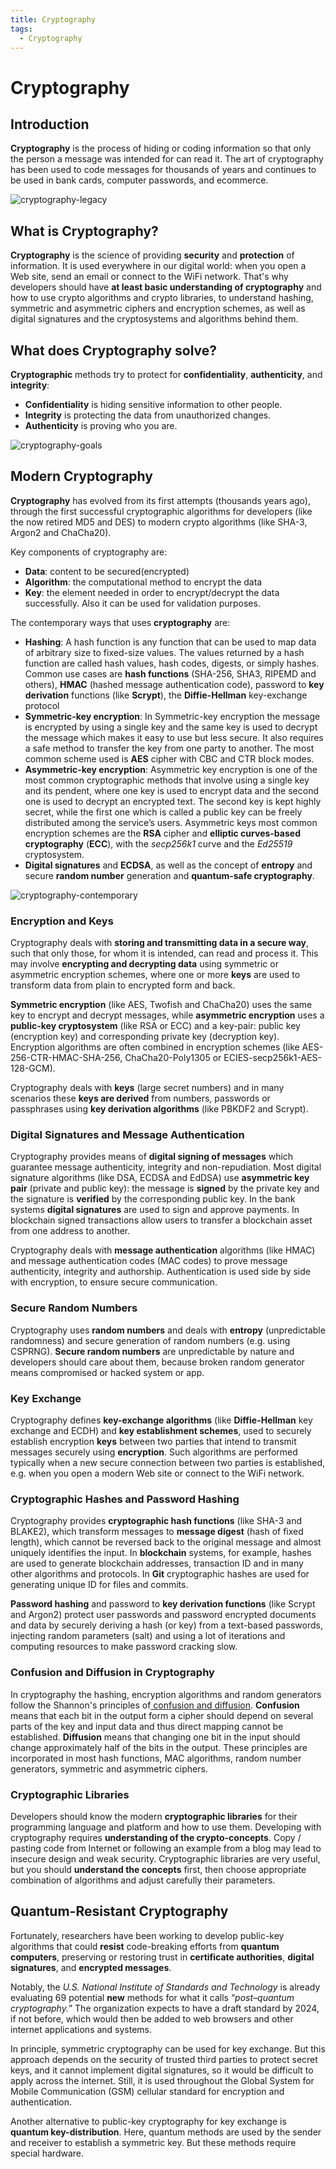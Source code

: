 ```yaml
---
title: Cryptography
tags:
  - Cryptography
---
```

# Cryptography

## Introduction

**Cryptography** is the process of hiding or coding information so that only the person a message was intended for can read it. The art of cryptography has been used to code messages for thousands of years and continues to be used in bank cards, computer passwords, and ecommerce.

![cryptography-legacy](assets/cryptography-legacy.png)

## What is Cryptography?

**Cryptography** is the science of providing **security** and **protection** of information. It is used everywhere in our digital world: when you open a Web site, send an email or connect to the WiFi network. That's why developers should have **at least basic understanding of cryptography** and how to use crypto algorithms and crypto libraries, to understand hashing, symmetric and asymmetric ciphers and encryption schemes, as well as digital signatures and the cryptosystems and algorithms behind them.

## What does Cryptography solve?

**Cryptographic** methods try to protect for **confidentiality**, **authenticity**, and **integrity**:

* **Confidentiality** is hiding sensitive information to other people.
* **Integrity** is protecting the data from unauthorized changes.
* **Authenticity** is proving who you are.

![cryptography-goals](assets/cryptography-goals.png)

## Modern Cryptography

**Cryptography** has evolved from its first attempts (thousands years ago), through the first successful cryptographic algorithms for developers (like the now retired MD5 and DES) to modern crypto algorithms (like SHA-3, Argon2 and ChaCha20).

Key components of cryptography are:

* **Data**: content to be secured(encrypted)
* **Algorithm**: the computational method to encrypt the data
* **Key**: the element needed in order to encrypt/decrypt the data successfully. Also it can be used for validation purposes.

The contemporary ways that uses **cryptography** are:

* **Hashing**: A hash function is any function that can be used to map data of arbitrary size to fixed-size values. The values returned by a hash function are called hash values, hash codes, digests, or simply hashes. Common use cases are **hash functions** (SHA-256, SHA3, RIPEMD and others), **HMAC** (hashed message authentication code), password to **key derivation** functions (like **Scrypt**), the **Diffie-Hellman** key-exchange protocol
* **Symmetric-key encryption**: In Symmetric-key encryption the message is encrypted by using a single key and the same key is used to decrypt the message which makes it easy to use but less secure. It also requires a safe method to transfer the key from one party to another. The most common scheme used is **AES** cipher with CBC and CTR block modes.
* **Asymmetric-key encryption**: Asymmetric key encryption is one of the most common cryptographic methods that involve using a single key and its pendent, where one key is used to encrypt data and the second one is used to decrypt an encrypted text. The second key is kept highly secret, while the first one which is called a public key can be freely distributed among the service’s users. Asymmetric keys most common encryption schemes are the **RSA** cipher and **elliptic curves-based cryptography** (**ECC**), with the *secp256k1* curve and the *Ed25519* cryptosystem.
* **Digital signatures** and **ECDSA**, as well as the concept of **entropy** and secure **random number** generation and **quantum-safe cryptography**.

![cryptography-contemporary](assets/cryptography-contemporary.png)

### Encryption and Keys

Cryptography deals with **storing and transmitting data in a secure way**, such that only those, for whom it is intended, can read and process it. This may involve **encrypting and decrypting data** using symmetric or asymmetric encryption schemes, where one or more **keys** are used to transform data from plain to encrypted form and back.

**Symmetric encryption** (like AES, Twofish and ChaCha20) uses the same key to encrypt and decrypt messages, while **asymmetric encryption** uses a **public-key cryptosystem** (like RSA or ECC) and a key-pair: public key (encryption key) and corresponding private key (decryption key). Encryption algorithms are often combined in encryption schemes (like AES-256-CTR-HMAC-SHA-256, ChaCha20-Poly1305 or ECIES-secp256k1-AES-128-GCM).

Cryptography deals with **keys** (large secret numbers) and in many scenarios these **keys are derived** from numbers, passwords or passphrases using **key derivation algorithms** (like PBKDF2 and Scrypt).

### Digital Signatures and Message Authentication

Cryptography provides means of **digital signing of messages** which guarantee message authenticity, integrity and non-repudiation. Most digital signature algorithms (like DSA, ECDSA and EdDSA) use **asymmetric key pair** (private and public key): the message is **signed** by the private key and the signature is **verified** by the corresponding public key. In the bank systems **digital signatures** are used to sign and approve payments. In blockchain signed transactions allow users to transfer a blockchain asset from one address to another.

Cryptography deals with **message authentication** algorithms (like HMAC) and message authentication codes (MAC codes) to prove message authenticity, integrity and authorship. Authentication is used side by side with encryption, to ensure secure communication.

### Secure Random Numbers

Cryptography uses **random numbers** and deals with **entropy** (unpredictable randomness) and secure generation of random numbers (e.g. using CSPRNG). **Secure random numbers** are unpredictable by nature and developers should care about them, because broken random generator means compromised or hacked system or app.

### Key Exchange

Cryptography defines **key-exchange algorithms** (like **Diffie-Hellman** key exchange and ECDH) and **key establishment schemes**, used to securely establish encryption **keys** between two parties that intend to transmit messages securely using **encryption**. Such algorithms are performed typically when a new secure connection between two parties is established, e.g. when you open a modern Web site or connect to the WiFi network.

### Cryptographic Hashes and Password Hashing

Cryptography provides **cryptographic hash functions** (like SHA-3 and BLAKE2), which transform messages to **message digest** (hash of fixed length), which cannot be reversed back to the original message and almost uniquely identifies the input. In **blockchain** systems, for example, hashes are used to generate blockchain addresses, transaction ID and in many other algorithms and protocols. In **Git** cryptographic hashes are used for generating unique ID for files and commits.

**Password hashing** and password to **key derivation functions** (like Scrypt and Argon2) protect user passwords and password encrypted documents and data by securely deriving a hash (or key) from a text-based passwords, injecting random parameters (salt) and using a lot of iterations and computing resources to make password cracking slow.

### Confusion and Diffusion in Cryptography

In cryptography the hashing, encryption algorithms and random generators follow the Shannon's principles of[ confusion and diffusion](https://en.wikipedia.org/wiki/Confusion\_and\_diffusion). **Confusion** means that each bit in the output form a cipher should depend on several parts of the key and input data and thus direct mapping cannot be established. **Diffusion** means that changing one bit in the input should change approximately half of the bits in the output. These principles are incorporated in most hash functions, MAC algorithms, random number generators, symmetric and asymmetric ciphers.

### Cryptographic Libraries

Developers should know the modern **cryptographic libraries** for their programming language and platform and how to use them. Developing with cryptography requires **understanding of the crypto-concepts**. Copy / pasting code from Internet or following an example from a blog may lead to insecure design and weak security. Cryptographic libraries are very useful, but you should **understand the concepts** first, then choose appropriate combination of algorithms and adjust carefully their parameters.

## Quantum-Resistant Cryptography

Fortunately, researchers have been working to develop public-key algorithms that could **resist** code-breaking efforts from **quantum computers**, preserving or restoring trust in **certificate authorities**, **digital signatures**, and **encrypted messages**.

Notably, the *U.S. National Institute of Standards and Technology* is already evaluating 69 potential **new** methods for what it calls “*post–quantum cryptography.*” The organization expects to have a draft standard by 2024, if not before, which would then be added to web browsers and other internet applications and systems.

In principle, symmetric cryptography can be used for key exchange. But this approach depends on the security of trusted third parties to protect secret keys, and it cannot implement digital signatures, so it would be difficult to apply across the internet. Still, it is used throughout the Global System for Mobile Communication (GSM) cellular standard for encryption and authentication.

Another alternative to public-key cryptography for key exchange is **quantum key-distribution**. Here, quantum methods are used by the sender and receiver to establish a symmetric key. But these methods require special hardware.
